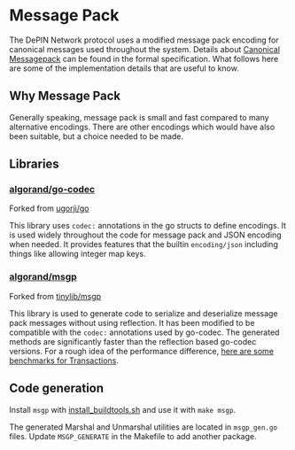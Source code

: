 # Message Pack

The DePIN Network protocol uses a modified message pack encoding for canonical
messages used throughout the system. Details about [Canonical Messagepack](https://github.com/algorandfoundation/specs/blob/6996ac344158ca90a430bc8601fc29b150b0aa3f/dev/crypto.md#canonical-msgpack)
can be found in the formal specification. What follows here are some of the
implementation details that are useful to know.

## Why Message Pack

Generally speaking, message pack is small and fast compared to many alternative
encodings. There are other encodings which would have also been suitable, but a
choice needed to be made.

## Libraries

### [algorand/go-codec](https://github.com/algorand/go-codec)
Forked from [ugorji/go](https://github.com/ugorji/go)

This library uses `codec:` annotations in the go structs to define encodings.
It is used widely throughout the code for message pack and JSON encoding when
needed. It provides features that the builtin `encoding/json` including things
like allowing integer map keys.

### [algorand/msgp](https://github.com/algorand/msgp)
Forked from [tinylib/msgp](https://github.com/tinylib/msgp)

This library is used to generate code to serialize and deserialize message pack
messages without using reflection. It has been modified to be compatible with
the `codec:` annotations used by go-codec. The generated methods are
significantly faster than the reflection based go-codec versions. For a rough
idea of the performance difference, [here are some benchmarks for Transactions](https://github.com/algorand/go-algorand/pull/4266).

## Code generation

Install `msgp` with [install_buildtools.sh](scripts/buildtools/install_buildtools.sh) and use it with `make msgp`.

The generated Marshal and Unmarshal utilities are located in `msgp_gen.go`
files. Update `MSGP_GENERATE` in the Makefile to add another package.
